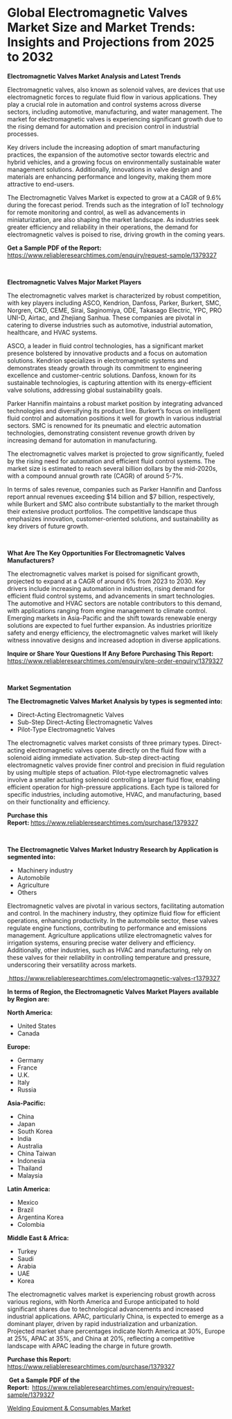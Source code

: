 <p><h1>Global Electromagnetic Valves Market Size and Market Trends: Insights and Projections from 2025 to 2032</h1></p><p><strong>Electromagnetic Valves Market Analysis and Latest Trends</strong></p>
<p><p>Electromagnetic valves, also known as solenoid valves, are devices that use electromagnetic forces to regulate fluid flow in various applications. They play a crucial role in automation and control systems across diverse sectors, including automotive, manufacturing, and water management. The market for electromagnetic valves is experiencing significant growth due to the rising demand for automation and precision control in industrial processes.</p><p>Key drivers include the increasing adoption of smart manufacturing practices, the expansion of the automotive sector towards electric and hybrid vehicles, and a growing focus on environmentally sustainable water management solutions. Additionally, innovations in valve design and materials are enhancing performance and longevity, making them more attractive to end-users. </p><p>The Electromagnetic Valves Market is expected to grow at a CAGR of 9.6% during the forecast period. Trends such as the integration of IoT technology for remote monitoring and control, as well as advancements in miniaturization, are also shaping the market landscape. As industries seek greater efficiency and reliability in their operations, the demand for electromagnetic valves is poised to rise, driving growth in the coming years.</p></p>
<p><strong>Get a Sample PDF of the Report:&nbsp;</strong> <a href="https://www.reliableresearchtimes.com/enquiry/request-sample/1379327?utm_campaign=2183&utm_medium=2&utm_source=Github&utm_content=ia&utm_term=21022025&utm_id=electromagnetic-valves">https://www.reliableresearchtimes.com/enquiry/request-sample/1379327</a></p>
<p>&nbsp;</p>
<p><strong>Electromagnetic Valves Major Market Players</strong></p>
<p><p>The electromagnetic valves market is characterized by robust competition, with key players including ASCO, Kendrion, Danfoss, Parker, Burkert, SMC, Norgren, CKD, CEME, Sirai, Saginomiya, ODE, Takasago Electric, YPC, PRO UNI-D, Airtac, and Zhejiang Sanhua. These companies are pivotal in catering to diverse industries such as automotive, industrial automation, healthcare, and HVAC systems.</p><p>ASCO, a leader in fluid control technologies, has a significant market presence bolstered by innovative products and a focus on automation solutions. Kendrion specializes in electromagnetic systems and demonstrates steady growth through its commitment to engineering excellence and customer-centric solutions. Danfoss, known for its sustainable technologies, is capturing attention with its energy-efficient valve solutions, addressing global sustainability goals.</p><p>Parker Hannifin maintains a robust market position by integrating advanced technologies and diversifying its product line. Burkert’s focus on intelligent fluid control and automation positions it well for growth in various industrial sectors. SMC is renowned for its pneumatic and electric automation technologies, demonstrating consistent revenue growth driven by increasing demand for automation in manufacturing.</p><p>The electromagnetic valves market is projected to grow significantly, fueled by the rising need for automation and efficient fluid control systems. The market size is estimated to reach several billion dollars by the mid-2020s, with a compound annual growth rate (CAGR) of around 5-7%.</p><p>In terms of sales revenue, companies such as Parker Hannifin and Danfoss report annual revenues exceeding $14 billion and $7 billion, respectively, while Burkert and SMC also contribute substantially to the market through their extensive product portfolios. The competitive landscape thus emphasizes innovation, customer-oriented solutions, and sustainability as key drivers of future growth.</p></p>
<p>&nbsp;</p>
<p><strong>What Are The Key Opportunities For Electromagnetic Valves Manufacturers?</strong></p>
<p><p>The electromagnetic valves market is poised for significant growth, projected to expand at a CAGR of around 6% from 2023 to 2030. Key drivers include increasing automation in industries, rising demand for efficient fluid control systems, and advancements in smart technologies. The automotive and HVAC sectors are notable contributors to this demand, with applications ranging from engine management to climate control. Emerging markets in Asia-Pacific and the shift towards renewable energy solutions are expected to fuel further expansion. As industries prioritize safety and energy efficiency, the electromagnetic valves market will likely witness innovative designs and increased adoption in diverse applications.</p></p>
<p><strong>Inquire or Share Your Questions If Any Before Purchasing This Report:</strong> <a href="https://www.reliableresearchtimes.com/enquiry/pre-order-enquiry/1379327?utm_campaign=2183&utm_medium=2&utm_source=Github&utm_content=ia&utm_term=21022025&utm_id=electromagnetic-valves">https://www.reliableresearchtimes.com/enquiry/pre-order-enquiry/1379327</a></p>
<p>&nbsp;</p>
<p><strong>Market Segmentation</strong></p>
<p><strong>The Electromagnetic Valves Market Analysis by types is segmented into:</strong></p>
<p><ul><li>Direct-Acting Electromagnetic Valves</li><li>Sub-Step Direct-Acting Electromagnetic Valves</li><li>Pilot-Type Electromagnetic Valves</li></ul></p>
<p><p>The electromagnetic valves market consists of three primary types. Direct-acting electromagnetic valves operate directly on the fluid flow with a solenoid aiding immediate activation. Sub-step direct-acting electromagnetic valves provide finer control and precision in fluid regulation by using multiple steps of actuation. Pilot-type electromagnetic valves involve a smaller actuating solenoid controlling a larger fluid flow, enabling efficient operation for high-pressure applications. Each type is tailored for specific industries, including automotive, HVAC, and manufacturing, based on their functionality and efficiency.</p></p>
<p><strong>Purchase this Report:&nbsp;</strong><a href="https://www.reliableresearchtimes.com/purchase/1379327?utm_campaign=2183&utm_medium=2&utm_source=Github&utm_content=ia&utm_term=21022025&utm_id=electromagnetic-valves">https://www.reliableresearchtimes.com/purchase/1379327</a></p>
<p>&nbsp;</p>
<p><strong>The Electromagnetic Valves Market Industry Research by Application is segmented into:</strong></p>
<p><ul><li>Machinery industry</li><li>Automobile</li><li>Agriculture</li><li>Others</li></ul></p>
<p><p>Electromagnetic valves are pivotal in various sectors, facilitating automation and control. In the machinery industry, they optimize fluid flow for efficient operations, enhancing productivity. In the automobile sector, these valves regulate engine functions, contributing to performance and emissions management. Agriculture applications utilize electromagnetic valves for irrigation systems, ensuring precise water delivery and efficiency. Additionally, other industries, such as HVAC and manufacturing, rely on these valves for their reliability in controlling temperature and pressure, underscoring their versatility across markets.</p></p>
<p><a href="https://www.reliableresearchtimes.com/electromagnetic-valves-r1379327?utm_campaign=2183&utm_medium=2&utm_source=Github&utm_content=ia&utm_term=21022025&utm_id=electromagnetic-valves">&nbsp;https://www.reliableresearchtimes.com/electromagnetic-valves-r1379327</a></p>
<p><strong>In terms of Region, the Electromagnetic Valves Market Players available by Region are:</strong></p>
<p>
    <p> <strong> North America: </strong>
        <ul>
            <li>United States</li>
            <li>Canada</li>
        </ul>
        </p> 
    <p> <strong> Europe: </strong>
        <ul>
            <li>Germany</li>
            <li>France</li>
            <li>U.K.</li>
            <li>Italy</li>
            <li>Russia</li>
        </ul>
        </p> 
    <p> <strong> Asia-Pacific: </strong>
        <ul>
            <li>China</li>
            <li>Japan</li>
            <li>South Korea</li>
            <li>India</li>
            <li>Australia</li>
            <li>China Taiwan</li>
            <li>Indonesia</li>
            <li>Thailand</li>
            <li>Malaysia</li>
        </ul>
        </p> 
    <p> <strong> Latin America: </strong>
        <ul>
            <li>Mexico</li>
            <li>Brazil</li>
            <li>Argentina Korea</li>
            <li>Colombia</li>
        </ul>
        </p> 
    <p> <strong> Middle East & Africa: </strong>
        <ul>
            <li>Turkey</li>
            <li>Saudi</li>
            <li>Arabia</li>
            <li>UAE</li>
            <li>Korea</li>
        </ul>
    </p>
    </p>
<p><p>The electromagnetic valves market is experiencing robust growth across various regions, with North America and Europe anticipated to hold significant shares due to technological advancements and increased industrial applications. APAC, particularly China, is expected to emerge as a dominant player, driven by rapid industrialization and urbanization. Projected market share percentages indicate North America at 30%, Europe at 25%, APAC at 35%, and China at 20%, reflecting a competitive landscape with APAC leading the charge in future growth.</p></p>
<p><strong>Purchase this Report: </strong><a href="https://www.reliableresearchtimes.com/purchase/1379327?utm_campaign=2183&utm_medium=2&utm_source=Github&utm_content=ia&utm_term=21022025&utm_id=electromagnetic-valves">https://www.reliableresearchtimes.com/purchase/1379327</a></p>
<p>&nbsp;<strong>Get a Sample PDF of the Report:&nbsp;&nbsp;</strong><a href="https://www.reliableresearchtimes.com/enquiry/request-sample/1379327?utm_campaign=2183&utm_medium=2&utm_source=Github&utm_content=ia&utm_term=21022025&utm_id=electromagnetic-valves">https://www.reliableresearchtimes.com/enquiry/request-sample/1379327</a></p>
<p><strong></strong></p>
<p><p><a href="https://github.com/SanjidaKhan901/Market-Research-Report-List-1/blob/main/welding-equipment-consumables-market.md?utm_campaign=2183&utm_medium=2&utm_source=Github&utm_content=ia&utm_term=21022025&utm_id=electromagnetic-valves">Welding Equipment & Consumables Market</a></p></p>